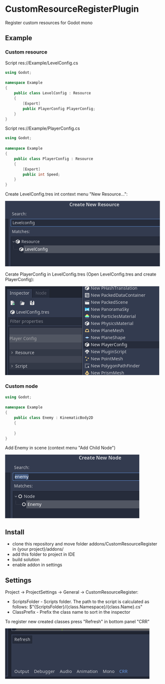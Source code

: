 # CustomResourceRegisterPlugin

Register custom resources for Godot mono

## Example
### Custom resource

Script res://Example/LevelConfig.cs
```C#
using Godot;

namespace Example
{
	public class LevelConfig : Resource
	{
		[Export]
		public PlayerConfig PlayerConfig;
	}
}
```

Script res://Example/PlayerConfig.cs
```C#
using Godot;

namespace Example
{
	public class PlayerConfig : Resource
	{
		[Export]
		public int Speed;
	}
}
```

Create LevelConfig.tres int context menu "New Resource...":

![img_1CreateLevelConfig.png](CreateLevelConfig.png)

Cerate PlayerConfig in LevelConfig.tres (Open LevelConfig.tres and create PlayerConfig):

![CreatePlayerConfig.png](CreatePlayerConfig.png)


### Custom node

```C#
using Godot;

namespace Example
{
	public class Enemy : KinematicBody2D
	{

	}
}
```

Add Enemy in scene (context menu "Add Child Node")

![AddEnemy.png](AddEnemy.png)

## Install

- clone this repository and move folder addons/CustomResourceRegister in {your project}/addons/
- add this folder to project in IDE
- build solution
- enable addon in settings

## Settings

Project -> ProjectSettings -> General -> CustomResourceRegister:
* ScriptsFolder - Scripts folder. The path to the script is calculated as follows: $"{ScriptsFolder}/{class.Namespace}/{class.Name}.cs"
* ClassPrefix - Prefix the class name to sort in the inspector

To register new created classes press "Refresh" in bottom panel "CRR"

![Refresh.png](Refresh.png)

